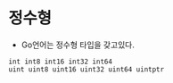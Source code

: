 # 정수형

- Go언어는 정수형 타입을 갖고있다.
```
int int8 int16 int32 int64
uint uint8 uint16 uint32 uint64 uintptr
```